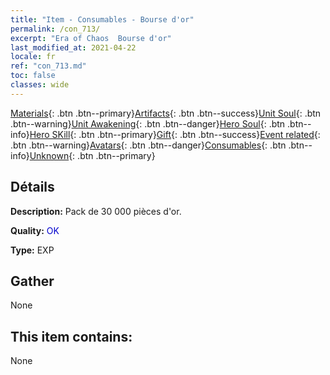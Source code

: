 ```yaml
---
title: "Item - Consumables - Bourse d'or"
permalink: /con_713/
excerpt: "Era of Chaos  Bourse d'or"
last_modified_at: 2021-04-22
locale: fr
ref: "con_713.md"
toc: false
classes: wide
---
```

 [Materials](/ItemsFR/){: .btn .btn--primary}[Artifacts](/ItemsFR/Artifacts/){: .btn .btn--success}[Unit Soul](/ItemsFR/UnitSoul/){: .btn .btn--warning}[Unit Awakening](/ItemsFR/UnitAwakening/){: .btn .btn--danger}[Hero Soul](/ItemsFR/HeroSoul/){: .btn .btn--info}[Hero SKill](/ItemsFR/HeroSkill/){: .btn .btn--primary}[Gift](/ItemsFR/Gift/){: .btn .btn--success}[Event related](/ItemsFR/Events/){: .btn .btn--warning}[Avatars](/ItemsFR/Avatars/){: .btn .btn--danger}[Consumables](/ItemsFR/Consumables/){: .btn .btn--info}[Unknown](/ItemsFR/Unknown/){: .btn .btn--primary}

## Détails
 **Description:** Pack de 30 000 pièces d'or.

 **Quality:** <span style="color: #0000CD">OK</span>

 **Type:** EXP

## Gather

  None

## This item contains:

  None


